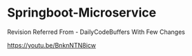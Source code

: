 # Springboot-Microservice


Revision 
Referred From - DailyCodeBuffers With Few Changes

https://youtu.be/BnknNTN8icw
